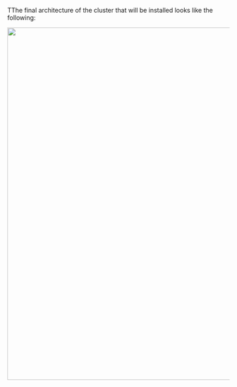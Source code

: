 TThe final architecture of the cluster that will be installed looks like the following:

 <img src="./assets/images/rhpam70-ephimeral-template.png" width="800" />
